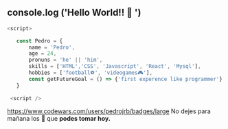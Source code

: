  ##  console.log ('Hello World!! 👋 ')
 
 ```js
 <script>
 
    const Pedro = {
        name = 'Pedro',
        age = 24,
        pronuns = 'he' || 'him',
        skills = ['HTML','CSS', 'Javascript', 'React', 'Mysql'],
        hobbies = ['football⚽', 'videogames🎮'], 
        const getFutureGoal = () => {'first experence like programmer'}
    }
    
  <script />
 
 ```
 https://www.codewars.com/users/pedrojrb/badges/large
 No dejes para mañana los 🧉 que __podes tomar hoy.__

